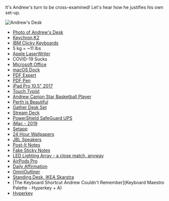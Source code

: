 It's Andrew's turn to be cross-examined! Let's hear how he justifies his own set-up.

![Andrew's Desk](https://cdn.hemisphericviews.com/2020-11-02AndrewDesk.jpg)
- [Photo of Andrew's Desk](cdn.hemisphericviews.com/2020-11-02AndrewDesk.jpg)
- [Keychron K2](https://www.keychron.com/products/keychron-k2-wireless-mechanical-keyboard)
- [IBM Clicky Keyboards](https://www.clickykeyboards.com)
- 5 kg = ~11 lbs
- [Apple LaserWriter](https://en.wikipedia.org/wiki/LaserWriter)
- COVID-19 Sucks
- [Microsoft Office](https://www.microsoft.com/en-us/microsoft-365/mac/microsoft-365-for-mac)
- [macOS Dock](https://en.wikipedia.org/wiki/Dock_(macOS))
- [PDF Expert](https://pdfexpert.com)
- [PDF Pen](https://smilesoftware.com/pdfpen/)
- [iPad Pro 10.5" 2017](https://support.apple.com/kb/SP762)
- [Touch Typist](https://en.wikipedia.org/wiki/Touch_typing)
- [Andrew Canion Star Basketball Player](https://en.wikipedia.org/wiki/Australia_men%27s_national_basketball_team)
- [Perth is Beautiful](https://www.visitperth.com)
- [Gather Desk Set](https://ugmonk.com/collections/types?q=Gather)
- [Stream Deck](https://www.elgato.com/en/gaming/stream-deck)
- [PowerShield SafeGuard UPS](https://powershield.com.au/product/powershield-safeguard/)
- [iMac - 2019](https://support.apple.com/kb/SP790?locale=en_US)
- [Setapp](https://setapp.com)
- [24 Hour Wallpapers](https://www.jetsoncreative.com/24hourwallpaper/)
- [JBL Speakers](https://jblpro.com/en/products/104)
- [Post-It Notes](https://www.post-it.com/3M/en_US/post-it/)
- [Fake Sticky Notes](https://collinsdebden.com.au)
- [LED Lighting Array - a close match, anyway](https://www.ebay.com.au/itm/Waterproof-300-LEDS-RGB-5M-3528-SMD-LED-Strip-Light-12V-IR-Controller/230999212110?epid=2075033523&hash=item35c8a0404e:g:1qEAAOSwHMJYDd~2)
- [AirPods Pro](https://www.apple.com/airpods-pro/)
- [Daily Affirmation](https://www.youtube.com/watch?v=6ldAQ6Rh5ZI)
- [OmniOutliner](https://www.omnigroup.com/omnioutliner)
- [Standing Desk, IKEA Skarstra](https://www.ikea.com/us/en/p/skarsta-desk-sit-stand-white-s59324818/)
- [The Keyboard Shortcut Andrew Couldn't Remember](Keyboard Maestro Palette - Hyperkey + A)
- [Hyperkey](https://brettterpstra.com/2017/06/15/a-hyper-key-with-karabiner-elements-full-instructions/)
